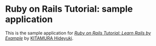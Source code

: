 # Ruby on Rails Tutorial: sample application

This is the sample application for
[*Ruby on Rails Tutorial: Learn Rails by Example*](http://railstutorial.org/)
by [KITAMURA Hideyuki](http://kurakake.dyndns.org).

